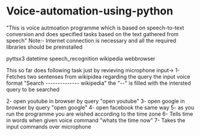 # Voice-automation-using-python
"This is voice autmoation programme which is based on speech-to-text conversion and does specified tasks based on the text gathered from speech"
Note:- Internet connection is necessary and all the required libraries should be preinstalled 

pyttsx3 
datetime 
speech_recognition 
wikipedia 
webbrowser 

This so far does following task just by revieving microphone input->
1- Fetches two sentenses from wikipidea regarding the query 
  the input voice format "Search -------------- wikipedia" the "--" is filled with the intersted query to be searched
  
2- open youtube in browser by query "open youtube"
3- open google in browser by query "open google"
4- open facebook the same way
5- as you run the programme you are wished according to the time zone
6- Tells time in words when given voice command "whats the time now"
7- Takes the input commands over microphone
